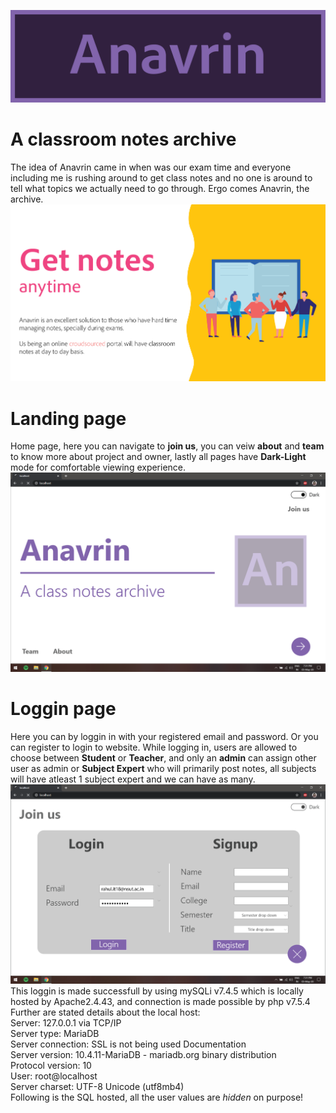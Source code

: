 ![](images/1.png)
# A classroom notes archive
The idea of Anavrin came in when was our exam time and everyone including me is rushing around to get class notes and no one is around to tell what topics we actually need to go through. Ergo comes Anavrin, the archive.
![](images/srs/2.png)
# Landing page
Home page, here you can navigate to **join us**, you can veiw **about** and **team** to know more about project and owner, lastly all pages have **Dark-Light** mode for comfortable viewing experience. 
![](images/2.png)
# Loggin page
Here you can by loggin in with your registered email and password. Or you can register to login to website.
While logging in, users are allowed to choose between **Student** or **Teacher**, and only an **admin** can assign other user as admin or **Subject Expert** who will primarily post notes, all subjects will have atleast 1 subject expert and we can have as many.
![](images/3.png)
This loggin is made successfull by using mySQLi v7.4.5 which is locally hosted by Apache2.4.43, and connection is made possible by php v7.5.4
Further are stated details about the local host: <br/>
Server: 127.0.0.1 via TCP/IP <br/>
Server type: MariaDB <br/>
Server connection: SSL is not being used Documentation <br/>
Server version: 10.4.11-MariaDB - mariadb.org binary distribution <br/>
Protocol version: 10 <br/>
User: root@localhost <br/>
Server charset: UTF-8 Unicode (utf8mb4) <br/>
Following is the SQL hosted, all the user values are _hidden_ on purpose!

